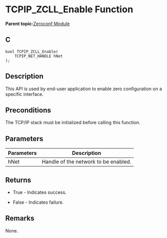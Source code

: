 # TCPIP\_ZCLL\_Enable Function

**Parent topic:**[Zeroconf Module](GUID-1076C2EA-7DC5-419E-A3E7-BBA92CFF5CFB.md)

## C

```
bool TCPIP_ZCLL_Enable(
    TCPIP_NET_HANDLE hNet
);
```

## Description

This API is used by end-user application to enable zero configuration on a specific interface.

## Preconditions

The TCP/IP stack must be initialized before calling this function.

## Parameters

|Parameters|Description|
|----------|-----------|
|hNet|Handle of the network to be enabled.|

## Returns

-   True - Indicates success.

-   False - Indicates failure.


## Remarks

None.


